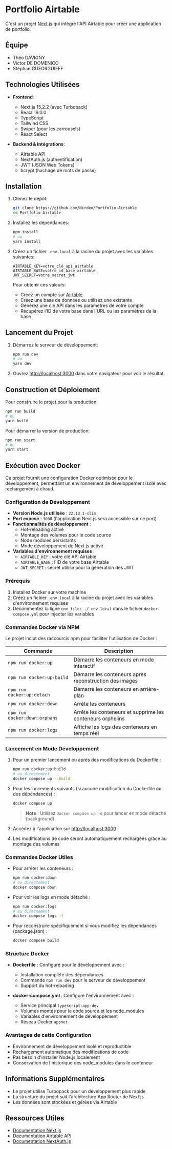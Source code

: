 # Portfolio Airtable

C'est un projet [Next.js](https://nextjs.org) qui intègre l'API Airtable pour créer une application de portfolio.

## Équipe

- Théo DAVIGNY
- Victor DE DOMENICO
- Stéphan GUEORGUIEFF

## Technologies Utilisées

- **Frontend**:
  - Next.js 15.2.2 (avec Turbopack)
  - React 19.0.0
  - TypeScript
  - Tailwind CSS
  - Swiper (pour les carrousels)
  - React Select

- **Backend & Intégrations**:
  - Airtable API
  - NextAuth.js (authentification)
  - JWT (JSON Web Tokens)
  - bcrypt (hachage de mots de passe)

## Installation

1. Clonez le dépôt:
   ```bash
   git clone https://github.com/Nirdeo/Portfolio-Airtable
   cd Portfolio-Airtable
   ```

2. Installez les dépendances:
   ```bash
   npm install
   # ou
   yarn install
   ```

3. Créez un fichier `.env.local` à la racine du projet avec les variables suivantes:
   ```
   AIRTABLE_KEY=votre_clé_api_airtable
   AIRTABLE_BASE=votre_id_base_airtable
   JWT_SECRET=votre_secret_jwt
   ```

   Pour obtenir ces valeurs:
   - Créez un compte sur [Airtable](https://airtable.com/)
   - Créez une base de données ou utilisez une existante
   - Générez une clé API dans les paramètres de votre compte
   - Récupérez l'ID de votre base dans l'URL ou les paramètres de la base

## Lancement du Projet

1. Démarrez le serveur de développement:
   ```bash
   npm run dev
   # ou
   yarn dev
   ```

2. Ouvrez [http://localhost:3000](http://localhost:3000) dans votre navigateur pour voir le résultat.

## Construction et Déploiement

Pour construire le projet pour la production:
```bash
npm run build
# ou
yarn build
```

Pour démarrer la version de production:
```bash
npm run start
# ou
yarn start
```

## Exécution avec Docker

Ce projet fournit une configuration Docker optimisée pour le développement, permettant un environnement de développement isolé avec rechargement à chaud.

### Configuration de Développement

- **Version Node.js utilisée** : `22.13.1-slim`
- **Port exposé** : `3000` (l'application Next.js sera accessible sur ce port)
- **Fonctionnalités de développement** :
  - Hot-reloading activé
  - Montage des volumes pour le code source
  - Node modules persistants
  - Mode développement de Next.js activé
- **Variables d'environnement requises** :
  - `AIRTABLE_KEY` : votre clé API Airtable
  - `AIRTABLE_BASE` : l'ID de votre base Airtable
  - `JWT_SECRET` : secret utilisé pour la génération des JWT
  
### Prérequis

1. Installez Docker sur votre machine
2. Créez un fichier `.env.local` à la racine du projet avec les variables d'environnement requises
3. Décommentez la ligne `env_file: ./.env.local` dans le fichier `docker-compose.yml` pour injecter les variables

### Commandes Docker via NPM

Le projet inclut des raccourcis npm pour faciliter l'utilisation de Docker :

| Commande | Description |
|----------|-------------|
| `npm run docker:up` | Démarre les conteneurs en mode interactif |
| `npm run docker:up:build` | Démarre les conteneurs après reconstruction des images |
| `npm run docker:up:detach` | Démarre les conteneurs en arrière-plan |
| `npm run docker:down` | Arrête les conteneurs |
| `npm run docker:down:orphans` | Arrête les conteneurs et supprime les conteneurs orphelins |
| `npm run docker:logs` | Affiche les logs des conteneurs en temps réel |

### Lancement en Mode Développement

1. Pour un premier lancement ou après des modifications du Dockerfile :
   ```bash
   npm run docker:up:build
   # ou directement
   docker compose up --build
   ```

2. Pour les lancements suivants (si aucune modification du Dockerfile ou des dépendances) :
   ```bash
   docker compose up
   ```
   
   > **Note** : Utilisez `docker compose up -d` pour lancer en mode détaché (background)

3. Accédez à l'application sur [http://localhost:3000](http://localhost:3000)

4. Les modifications de code seront automatiquement rechargées grâce au montage des volumes

### Commandes Docker Utiles

- Pour arrêter les conteneurs :
  ```bash
  npm run docker:down
  # ou directement
  docker compose down
  ```

- Pour voir les logs en mode détaché :
  ```bash
  npm run docker:logs
  # ou directement
  docker compose logs -f
  ```

- Pour reconstruire spécifiquement si vous modifiez les dépendances (package.json) :
  ```bash
  docker compose build
  ```

### Structure Docker

- **Dockerfile** : Configuré pour le développement avec :
  - Installation complète des dépendances
  - Commande `npm run dev` pour le serveur de développement
  - Support du hot-reloading

- **docker-compose.yml** : Configure l'environnement avec :
  - Service principal `typescript-app-dev`
  - Volumes montés pour le code source et les node_modules
  - Variables d'environnement de développement
  - Réseau Docker `appnet`

### Avantages de cette Configuration

- Environnement de développement isolé et reproductible
- Rechargement automatique des modifications de code
- Pas besoin d'installer Node.js localement
- Conservation de l'historique des node_modules dans le conteneur

## Informations Supplémentaires

- Le projet utilise Turbopack pour un développement plus rapide
- La structure du projet suit l'architecture App Router de Next.js
- Les données sont stockées et gérées via Airtable

## Ressources Utiles

- [Documentation Next.js](https://nextjs.org/docs)
- [Documentation Airtable API](https://airtable.com/developers/web/api/introduction)
- [Documentation NextAuth.js](https://next-auth.js.org/)
